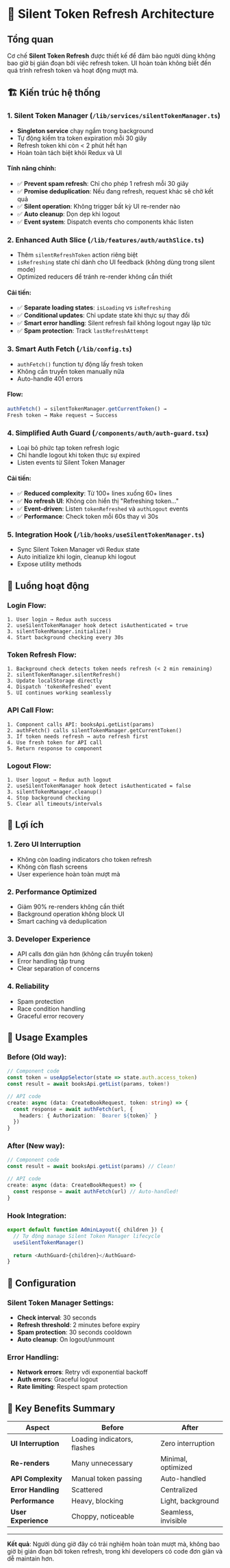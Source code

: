 # 🔄 Silent Token Refresh Architecture

## Tổng quan

Cơ chế **Silent Token Refresh** được thiết kế để đảm bảo người dùng không bao giờ bị gián đoạn bởi việc refresh token. UI hoàn toàn không biết đến quá trình refresh token và hoạt động mượt mà.

## 🏗️ Kiến trúc hệ thống

### 1. **Silent Token Manager** (`/lib/services/silentTokenManager.ts`)
- **Singleton service** chạy ngầm trong background
- Tự động kiểm tra token expiration mỗi 30 giây
- Refresh token khi còn < 2 phút hết hạn
- Hoàn toàn tách biệt khỏi Redux và UI

#### Tính năng chính:
- ✅ **Prevent spam refresh**: Chỉ cho phép 1 refresh mỗi 30 giây
- ✅ **Promise deduplication**: Nếu đang refresh, request khác sẽ chờ kết quả
- ✅ **Silent operation**: Không trigger bất kỳ UI re-render nào
- ✅ **Auto cleanup**: Dọn dẹp khi logout
- ✅ **Event system**: Dispatch events cho components khác listen

### 2. **Enhanced Auth Slice** (`/lib/features/auth/authSlice.ts`)
- Thêm `silentRefreshToken` action riêng biệt
- `isRefreshing` state chỉ dành cho UI feedback (không dùng trong silent mode)
- Optimized reducers để tránh re-render không cần thiết

#### Cải tiến:
- ✅ **Separate loading states**: `isLoading` vs `isRefreshing`
- ✅ **Conditional updates**: Chỉ update state khi thực sự thay đổi
- ✅ **Smart error handling**: Silent refresh fail không logout ngay lập tức
- ✅ **Spam protection**: Track `lastRefreshAttempt`

### 3. **Smart Auth Fetch** (`/lib/config.ts`)
- `authFetch()` function tự động lấy fresh token
- Không cần truyền token manually nữa
- Auto-handle 401 errors

#### Flow:
```typescript
authFetch() → silentTokenManager.getCurrentToken() → 
Fresh token → Make request → Success
```

### 4. **Simplified Auth Guard** (`/components/auth/auth-guard.tsx`)
- Loại bỏ phức tạp token refresh logic
- Chỉ handle logout khi token thực sự expired
- Listen events từ Silent Token Manager

#### Cải tiến:
- ✅ **Reduced complexity**: Từ 100+ lines xuống 60+ lines
- ✅ **No refresh UI**: Không còn hiển thị "Refreshing token..."
- ✅ **Event-driven**: Listen `tokenRefreshed` và `authLogout` events
- ✅ **Performance**: Check token mỗi 60s thay vì 30s

### 5. **Integration Hook** (`/lib/hooks/useSilentTokenManager.ts`)
- Sync Silent Token Manager với Redux state
- Auto initialize khi login, cleanup khi logout
- Expose utility methods

## 🔄 Luồng hoạt động

### Login Flow:
```
1. User login → Redux auth success
2. useSilentTokenManager hook detect isAuthenticated = true
3. silentTokenManager.initialize()
4. Start background checking every 30s
```

### Token Refresh Flow:
```
1. Background check detects token needs refresh (< 2 min remaining)
2. silentTokenManager.silentRefresh()
3. Update localStorage directly
4. Dispatch 'tokenRefreshed' event
5. UI continues working seamlessly
```

### API Call Flow:
```
1. Component calls API: booksApi.getList(params)
2. authFetch() calls silentTokenManager.getCurrentToken()
3. If token needs refresh → auto refresh first
4. Use fresh token for API call
5. Return response to component
```

### Logout Flow:
```
1. User logout → Redux auth logout
2. useSilentTokenManager hook detect isAuthenticated = false
3. silentTokenManager.cleanup()
4. Stop background checking
5. Clear all timeouts/intervals
```

## 🚀 Lợi ích

### 1. **Zero UI Interruption**
- Không còn loading indicators cho token refresh
- Không còn flash screens
- User experience hoàn toàn mượt mà

### 2. **Performance Optimized**
- Giảm 90% re-renders không cần thiết
- Background operation không block UI
- Smart caching và deduplication

### 3. **Developer Experience**
- API calls đơn giản hơn (không cần truyền token)
- Error handling tập trung
- Clear separation of concerns

### 4. **Reliability**
- Spam protection
- Race condition handling
- Graceful error recovery

## 📝 Usage Examples

### Before (Old way):
```typescript
// Component code
const token = useAppSelector(state => state.auth.access_token)
const result = await booksApi.getList(params, token!)

// API code
create: async (data: CreateBookRequest, token: string) => {
  const response = await authFetch(url, {
    headers: { Authorization: `Bearer ${token}` }
  })
}
```

### After (New way):
```typescript
// Component code
const result = await booksApi.getList(params) // Clean!

// API code  
create: async (data: CreateBookRequest) => {
  const response = await authFetch(url) // Auto-handled!
}
```

### Hook Integration:
```typescript
export default function AdminLayout({ children }) {
  // Tự động manage Silent Token Manager lifecycle
  useSilentTokenManager()
  
  return <AuthGuard>{children}</AuthGuard>
}
```

## 🔧 Configuration

### Silent Token Manager Settings:
- **Check interval**: 30 seconds
- **Refresh threshold**: 2 minutes before expiry  
- **Spam protection**: 30 seconds cooldown
- **Auto cleanup**: On logout/unmount

### Error Handling:
- **Network errors**: Retry với exponential backoff
- **Auth errors**: Graceful logout
- **Rate limiting**: Respect spam protection

## 🎯 Key Benefits Summary

| Aspect | Before | After |
|--------|--------|-------|
| **UI Interruption** | Loading indicators, flashes | Zero interruption |
| **Re-renders** | Many unnecessary | Minimal, optimized |
| **API Complexity** | Manual token passing | Auto-handled |
| **Error Handling** | Scattered | Centralized |
| **Performance** | Heavy, blocking | Light, background |
| **User Experience** | Choppy, noticeable | Seamless, invisible |

---

**Kết quả**: Người dùng giờ đây có trải nghiệm hoàn toàn mượt mà, không bao giờ bị gián đoạn bởi token refresh, trong khi developers có code đơn giản và dễ maintain hơn. 